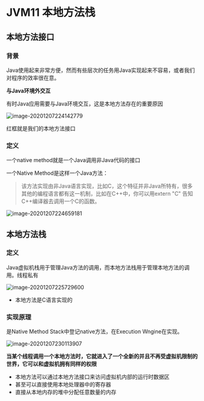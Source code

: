 # JVM11 本地方法栈



## 本地方法接口

### 背景

Java使用起来非常方便，然而有些层次的任务用Java实现起来不容易，或者我们对程序的效率很在意。

**与Java环境外交互**

有时Java应用需要与Java环境交互，这是本地方法存在的重要原因

![image-20201207224142779](C:\Users\Auraros\AppData\Roaming\Typora\typora-user-images\image-20201207224142779.png)

红框就是我们的本地方法接口

### 定义

一个native method就是一个Java调用非Java代码的接口

一个Native Method是这样一个Java方法：

> 该方法实现由非Java语言实现，比如C，这个特征并非Java所特有，很多其他的编程语言都有这一机制，比如在C++中，你可以用extern "C" 告知C++编译器去调用一个C的函数。

![image-20201207224659181](C:\Users\Auraros\AppData\Roaming\Typora\typora-user-images\image-20201207224659181.png)



## 本地方法栈

### 定义

Java虚拟机栈用于管理Java方法的调用，而本地方法栈用于管理本地方法的调用。线程私有

![image-20201207225729600](C:\Users\Auraros\AppData\Roaming\Typora\typora-user-images\image-20201207225729600.png)

- 本地方法是C语言实现的

### 实现原理

是Native Method Stack中登记native方法，在Execution Wngine在实现。

![image-20201207230113907](C:\Users\Auraros\AppData\Roaming\Typora\typora-user-images\image-20201207230113907.png)



**当某个线程调用一个本地方法时，它就进入了一个全新的并且不再受虚拟机限制的世界，它可以和虚拟机拥有同样的权限**

- 本地方法可以通过本地方法接口来访问虚拟机内部的运行时数据区
- 甚至可以直接使用本地处理器中的寄存器
- 直接从本地内存的堆中分配任意数量的内存

